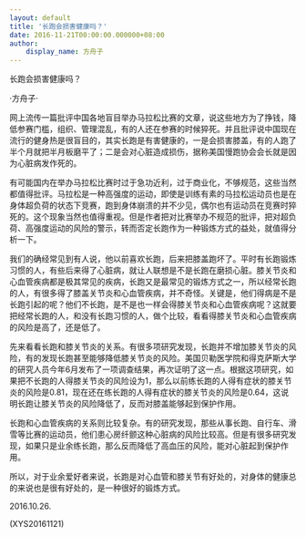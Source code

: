 ```yaml
---
layout: default
title: '长跑会损害健康吗？'
date: 2016-11-21T00:00:00.000000+08:00
author:
    display_name: 方舟子
---
```


长跑会损害健康吗？

·方舟子·

网上流传一篇批评中国各地盲目举办马拉松比赛的文章，说这些地方为了挣钱，降低参赛门槛，组织、管理混乱，有的人还在参赛的时候猝死。并且批评说中国现在流行的健身热是很盲目的，其实长跑是有害健康的，一是会损害膝盖，有的人跑了半个月就把半月板磨平了；二是会对心脏造成损伤，据称美国慢跑协会会长就是因为心脏病发作死的。

有可能国内在举办马拉松比赛时过于急功近利，过于商业化，不够规范，这些当然都值得批评。马拉松是一种高强度的运动，即使是训练有素的马拉松运动员也是在身体超负荷的状态下竞赛，跑到身体崩溃的并不少见，偶尔也有运动员在竞赛时猝死的。这个现象当然也值得重视。但是作者把对比赛举办不规范的批评，把对超负荷、高强度运动的风险的警示，转而否定长跑作为一种锻炼方式的益处，就值得分析一下。

我们的确经常见到有人说，他以前喜欢长跑，后来把膝盖跑坏了。平时有长跑锻炼习惯的人，有些后来得了心脏病，就让人联想是不是长跑在磨损心脏。膝关节炎和心血管疾病都是极其常见的疾病，长跑又是最常见的锻炼方式之一，所以经常长跑的人，有很多得了膝盖关节炎和心血管疾病，并不奇怪。关键是，他们得病是不是长跑引起的呢？他们不长跑，是不是也一样会得膝关节炎和心血管疾病呢？这就要把经常长跑的人，和没有长跑习惯的人，做个比较，看看得膝关节炎和心血管疾病的风险是高了，还是低了。

先来看看长跑和膝关节炎的关系。有很多项研究发现，长跑并不增加膝关节炎的风险，有的发现长跑甚至能够降低膝关节炎的风险。美国贝勒医学院和得克萨斯大学的研究人员今年6月发布了一项调查结果，再次证明了这一点。根据这项研究，如果把不长跑的人得膝关节炎的风险设为1，那么以前练长跑的人得有症状的膝关节炎的风险是0.81，现在还在练长跑的人得有症状的膝关节炎的风险是0.64，这说明长跑让膝关节炎的风险降低了，反而对膝盖能够起到保护作用。

长跑和心血管疾病的关系则比较复杂。有的研究发现，那些从事长跑、自行车、滑雪等比赛的运动员，他们患心房纤颤这种心脏病的风险比较高。但是有很多研究发现，如果只是业余练长跑，那么反而降低了高血压的风险，能对心脏起到保护作用。

所以，对于业余爱好者来说，长跑是对心血管和膝关节有好处的，对身体的健康总的来说也是很有好处的，是一种很好的锻炼方式。

2016.10.26.

(XYS20161121)

